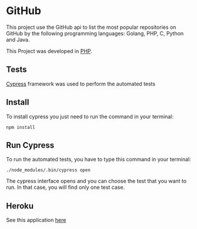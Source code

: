 # GitHub
This project use the GitHub api to list the most popular repositories on GitHub by the following programming languages: Golang, PHP, C, Python and Java.

This Project was developed in [PHP](https://www.php.net/).

## Tests
[Cypress](https://www.cypress.io/) framework was used to perform the automated tests 

## Install
To install cypress you just need to run the command in your terminal:
```
npm install
```

## Run Cypress
To run the automated tests, you have to type this command in your terminal:
```
./node_modules/.bin/cypress open
```
The cypress interface opens and you can choose the test that you want to run. In that case, you will find only one test case.

## Heroku
See this application [here](https://list-repos.herokuapp.com/)